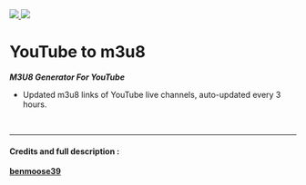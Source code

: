 <a href="https://github.com/ZazerConer/YouTube-to-M3U8/actions/workflows/SukeTV.yml">
<img src="https://badgen.net/badge/SukeTV/Status/green?icon=github">
</a>

<a href="https://github.com/ZazerConer/YouTube-to-M3U8/actions/workflows/BernamaTV.yml">
<img src="https://badgen.net/badge/BernamaTV/Status/green?icon=github">
</a>

<h1 style="align:center;">YouTube to m3u8</h1>

**_M3U8 Generator For YouTube_**

* Updated m3u8 links of YouTube live channels, auto-updated every 3 hours.

<br>
<hr>

<h4>Credits and full description :</h4>

**[benmoose39](https://github.com/benmoose39/YouTube_to_m3u)**

